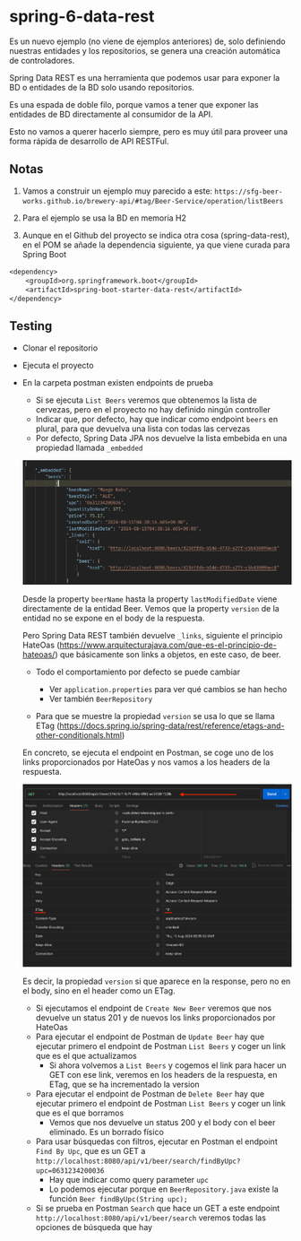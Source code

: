 # spring-6-data-rest

Es un nuevo ejemplo (no viene de ejemplos anteriores) de, solo definiendo nuestras entidades y los repositorios, se genera una creación automática de controladores.

Spring Data REST es una herramienta que podemos usar para exponer la BD o entidades de la BD solo usando repositorios.

Es una espada de doble filo, porque vamos a tener que exponer las entidades de BD directamente al consumidor de la API.

Esto no vamos a querer hacerlo siempre, pero es muy útil para proveer una forma rápida de desarrollo de API RESTFul.

## Notas

1. Vamos a construir un ejemplo muy parecido a este: `https://sfg-beer-works.github.io/brewery-api/#tag/Beer-Service/operation/listBeers`

2. Para el ejemplo se usa la BD en memoria H2

3. Aunque en el Github del proyecto se indica otra cosa (spring-data-rest), en el POM se añade la dependencia siguiente, ya que viene curada para Spring Boot

```
<dependency>
    <groupId>org.springframework.boot</groupId>
    <artifactId>spring-boot-starter-data-rest</artifactId>
</dependency>
```

## Testing

- Clonar el repositorio
- Ejecuta el proyecto
- En la carpeta postman existen endpoints de prueba
  - Si se ejecuta `List Beers` veremos que obtenemos la lista de cervezas, pero en el proyecto no hay definido ningún controller
  - Indicar que, por defecto, hay que indicar como endpoint `beers` en plural, para que devuelva una lista con todas las cervezas
  - Por defecto, Spring Data JPA nos devuelve la lista embebida en una propiedad llamada `_embedded`

  ![alt Embedded Property](../images/10-Postman-property-embedded.png)

  Desde la property `beerName` hasta la property `lastModifiedDate` viene directamente de la entidad Beer. Vemos que la property `version` de la entidad no se expone en el body de la respuesta.

  Pero Spring Data REST también devuelve `_links`, siguiente el principio HateOas (https://www.arquitecturajava.com/que-es-el-principio-de-hateoas/) que básicamente son links a objetos, en este caso, de beer.

  - Todo el comportamiento por defecto se puede cambiar
    - Ver `application.properties` para ver qué cambios se han hecho
    - Ver también `BeerRepository`

  - Para que se muestre la propiedad `version` se usa lo que se llama ETag (https://docs.spring.io/spring-data/rest/reference/etags-and-other-conditionals.html)

  En concreto, se ejecuta el endpoint en Postman, se coge uno de los links proporcionados por HateOas y nos vamos a los headers de la respuesta.

  ![alt Embedded Property](../images/11-Spring-Data-Rest-ETag.png)

  Es decir, la propiedad `version` si que aparece en la response, pero no en el body, sino en el header como un ETag.

  - Si ejecutamos el endpoint de `Create New Beer` veremos que nos devuelve un status 201 y de nuevos los links proporcionados por HateOas
  - Para ejecutar el endpoint de Postman de `Update Beer` hay que ejecutar primero el endpoint de Postman `List Beers` y coger un link que es el que actualizamos
    - Si ahora volvemos a `List Beers` y cogemos el link para hacer un GET con ese link, veremos en los headers de la respuesta, en ETag, que se ha incrementado la version
  - Para ejecutar el endpoint de Postman de `Delete Beer` hay que ejecutar primero el endpoint de Postman `List Beers` y coger un link que es el que borramos
    - Vemos que nos devuelve un status 200 y el body con el beer eliminado. Es un borrado físico
  - Para usar búsquedas con filtros, ejecutar en Postman el endpoint `Find By Upc`, que es un GET a `http://localhost:8080/api/v1/beer/search/findByUpc?upc=0631234200036`
    - Hay que indicar como query parameter `upc`
    - Lo podemos ejecutar porque en `BeerRepository.java` existe la función `Beer findByUpc(String upc);`
  - Si se prueba en Postman `Search` que hace un GET a este endpoint `http://localhost:8080/api/v1/beer/search` veremos todas las opciones de búsqueda que hay